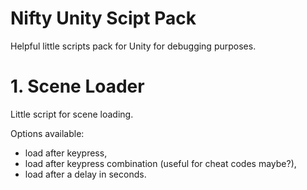 # Nifty Unity Scipt Pack
Helpful little scripts pack for Unity for debugging purposes.

# 1. Scene Loader

Little script for scene loading. 

Options available:
- load after keypress,
- load after keypress combination (useful for cheat codes maybe?),
- load after a delay in seconds.
